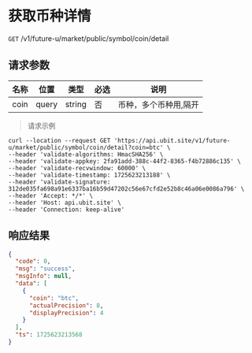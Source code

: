 # 获取币种详情

`GET` /v1/future-u/market/public/symbol/coin/detail

## 请求参数

| 名称   | 位置    | 类型     | 必选 | 说明          |
|------|-------|--------|----|-------------|
| coin | query | string | 否  | 币种，多个币种用,隔开 |

> 请求示例

```shell
curl --location --request GET 'https://api.ubit.site/v1/future-u/market/public/symbol/coin/detail?coin=btc' \
--header 'validate-algorithms: HmacSHA256' \
--header 'validate-appkey: 2fa91add-388c-44f2-8365-f4b72886c135' \
--header 'validate-recvwindow: 60000' \
--header 'validate-timestamp: 1725623213188' \
--header 'validate-signature: 312de035fa698a91e6337ba16b59d47202c56e67cfd2e52b8c46a06e0086a796' \
--header 'Accept: */*' \
--header 'Host: api.ubit.site' \
--header 'Connection: keep-alive'
```

## 响应结果

```json
{
  "code": 0,
  "msg": "success",
  "msgInfo": null,
  "data": [
    {
      "coin": "btc",
      "actualPrecision": 8,
      "displayPrecision": 4
    }
  ],
  "ts": 1725623213568
}
```

